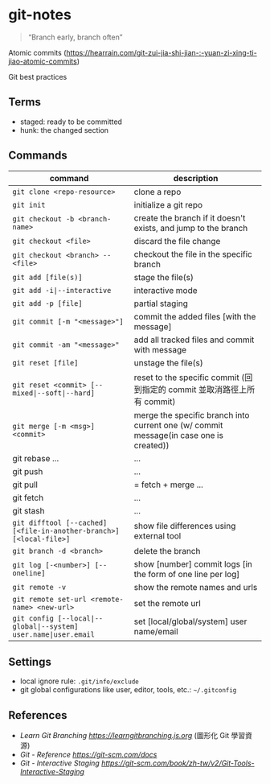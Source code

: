 # git-notes

> “Branch early, branch often”

Atomic commits (https://hearrain.com/git-zui-jia-shi-jian-:-yuan-zi-xing-ti-jiao-atomic-commits)

Git best practices

## Terms

* staged: ready to be committed
* hunk: the changed section

## Commands
|command|description|
|---|---|
|`git clone <repo-resource>`|clone a repo|
|`git init`|initialize a git repo|
|`git checkout -b <branch-name>`|create the branch if it doesn't exists, and jump to the branch|
|`git checkout <file>`|discard the file change|
|`git checkout <branch> -- <file>`|checkout the file in the specific branch|
|`git add [file(s)]`|stage the file(s)|
|<code>git add -i&#124;--interactive</code>|interactive mode|
|`git add -p [file]`|partial staging|
|`git commit [-m "<message>"]`|commit the added files [with the message]|
|`git commit -am "<message>"`|add all tracked files and commit with message|
|`git reset [file]`|unstage the file(s)|
|<code>git reset \<commit> [--mixed&#124;--soft&#124;--hard]</code>|reset to the specific commit (回到指定的 commit 並取消路徑上所有 commit)|
|`git merge [-m <msg>] <commit>`|merge the specific branch into current one (w/ commit message(in case one is created))|
|git rebase ...|...|
|git push|...|
|git pull|= fetch + merge ...|
|git fetch|...|
|git stash|...|
|`git difftool [--cached] [<file-in-another-branch>] [<local-file>]`|show file differences using external tool|
|`git branch -d <branch>`|delete the branch|
|`git log [-<number>] [--oneline]`|show [number] commit logs [in the form of one line per log]|
|`git remote -v`|show the remote names and urls|
|`git remote set-url <remote-name> <new-url>`|set the remote url|
|<code>git config [--local&#124;--global&#124;--system] user.name&#124;user.email <email></code>|set [local/global/system] user name/email|

## Settings 
* local ignore rule: `.git/info/exclude`
* git global configurations like user, editor, tools, etc.: `~/.gitconfig`

## References
* *Learn Git Branching https://learngitbranching.js.org* (圖形化 Git 學習資源)
* *Git - Reference https://git-scm.com/docs*
* *Git - Interactive Staging https://git-scm.com/book/zh-tw/v2/Git-Tools-Interactive-Staging*
